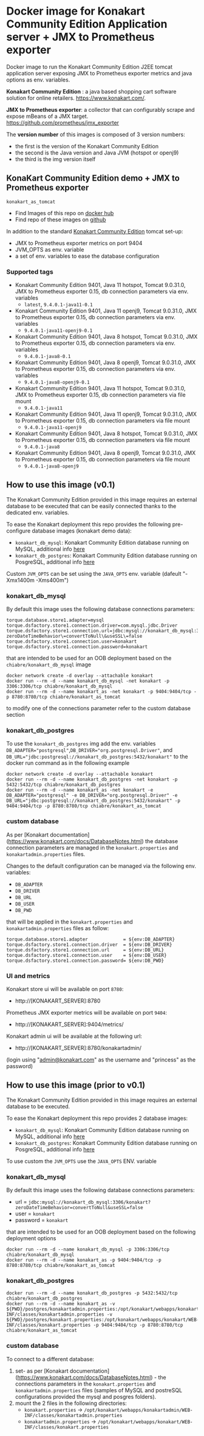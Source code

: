 # Docker image for Konakart Community Edition Application server + JMX to Prometheus exporter

Docker image to run the Konakart Community Edition J2EE tomcat application server exposing JMX to Prometheus exporter metrics and java options as env. variables.

**Konakart Community Edition** : a java based shopping cart software solution for online retailers. https://www.konakart.com/.

**JMX to Prometheus exporter**: a collector that can configurably scrape and expose mBeans of a JMX target. https://github.com/prometheus/jmx_exporter

The **version number** of this images is composed of 3 version numbers:
  * the first is the version of the Konakart Community Edition 
  * the second is the Java version and Java JVM (hotspot or openj9) 
  * the third is the img version itself

## KonaKart Community Edition demo + JMX to Prometheus exporter

`konakart_as_tomcat`

* Find Images of this repo on [docker hub](https://hub.docker.com/repository/docker/chiabre/konakart_as_tomcat)
* Find repo of these images on [github](https://github.com/chiabre/konakart_dockerized/konakart_as_tomcat)

In addition to the standard [Konakart Community Edition](https://www.konakart.com/downloads/community_edition/) tomcat set-up:

* JMX to Prometheus exporter metrics on port 9404
* JVM_OPTS as env. variable
* a set of env. variables to ease the database configuration

### Supported tags

* Konakart Community Edition 9401, Java 11 hotspot, Tomcat 9.0.31.0, JMX to Prometheus exporter 0.15, db connection parameters via env. variables
   * `latest`, `9.4.0.1-java11-0.1`
* Konakart Community Edition 9401, Java 11 openj9, Tomcat 9.0.31.0, JMX to Prometheus exporter 0.15, db connection parameters via env. variables
   * `9.4.0.1-java11-openj9-0.1`
* Konakart Community Edition 9401, Java 8 hotspot, Tomcat 9.0.31.0, JMX to Prometheus exporter 0.15, db connection parameters via env. variables
   * `9.4.0.1-java8-0.1`
* Konakart Community Edition 9401, Java 8 openj9, Tomcat 9.0.31.0, JMX to Prometheus exporter 0.15, db connection parameters via env. variables
   * `9.4.0.1-java8-openj9-0.1`
* Konakart Community Edition 9401, Java 11 hotspot, Tomcat 9.0.31.0, JMX to Prometheus exporter 0.15, db connection parameters via file mount
   * `9.4.0.1-java11`
* Konakart Community Edition 9401, Java 11 openj9, Tomcat 9.0.31.0, JMX to Prometheus exporter 0.15, db connection parameters via file mount
   * `9.4.0.1-java11-openj9`
* Konakart Community Edition 9401, Java 8 hotspot, Tomcat 9.0.31.0, JMX to Prometheus exporter 0.15, db connection parameters via file mount
   * `9.4.0.1-java8`
* Konakart Community Edition 9401, Java 8 openj9, Tomcat 9.0.31.0, JMX to Prometheus exporter 0.15, db connection parameters via file mount
   * `9.4.0.1-java8-openj9`

## How to use this image (v0.1)

The Konakart Community Edition provided in this image requires an external database to be executed that can be easily connected thanks to the dedicated env. variables. 

To ease the Konakart deployment this repo provides the following pre-configure database images (konakart demo data):

* `konakart_db_mysql`: Konakart Community Edition database running on MySQL, additional info [here](/konakart_db_mysql/README.md)  
* `konakart_db_postgres`: Konakart Community Edition database running on PosgreSQL, additional info [here](/konakart_db_postgres/README.md)  

Custom `JVM_OPTS` can be set using the `JAVA_OPTS` env. variable  (dafeult "-Xmx1400m -Xms400m")

### konakart_db_mysql

By default this image uses the following database connections parameters: 

```properties
torque.database.store1.adapter=mysql
torque.dsfactory.store1.connection.driver=com.mysql.jdbc.Driver
torque.dsfactory.store1.connection.url=jdbc:mysql://konakart_db_mysql:3306/konakart?zeroDateTimeBehavior\=convertToNull\&useSSL\=false
torque.dsfactory.store1.connection.user=konakart
torque.dsfactory.store1.connection.password=konakart
```
that are intended to be used for an OOB deployment based on the `chiabre/konakart_db_mysql` image

```console
docker network create -d overlay --attachable konakart
docker run --rm -d --name konakart_db_mysql -net konakart -p 3306:3306/tcp chiabre/konakart_db_mysql
docker run --rm -d --name konakart_as -net konakart -p 9404:9404/tcp -p 8780:8780/tcp chiabre/konakart_as_tomcat
```
to modify one of the connections parameter refer to the custom database section

### konakart_db_postgres

To use the `konakart_db_postgres` img add the env. variables `DB_ADAPTER="postgresql"`,`DB_DRIVER="org.postgresql.Driver"`, and `DB_URL="jdbc:postgresql://konakart_db_postgres:5432/konakart"` to the docker run command as in the following example

```console
docker network create -d overlay --attachable konakart
docker run --rm -d --name konakart_db_postgres -net konakart -p 5432:5432/tcp chiabre/konakart_db_postgres
docker run --rm -d --name konakart_as -net konakart -e DB_ADAPTER="postgresql" -e DB_DRIVER="org.postgresql.Driver" -e DB_URL="jdbc:postgresql://konakart_db_postgres:5432/konakart" -p 9404:9404/tcp -p 8780:8780/tcp chiabre/konakart_as_tomcat
```

### custom database 

As per [Konakart documentation] (https://www.konakart.com/docs/DatabaseNotes.html) the database connection parameters are managed in the `konakart.properties` and `konakartadmin.properties` files.

Changes to the default configuration can be managed via the following env. variables:

* `DB_ADAPTER`
* `DB_DRIVER`
* `DB_URL`
* `DB_USER`
* `DB_PWD`

that will be applied in the `konakart.properties` and `konakartadmin.properties` files as follow:

```properties
torque.database.store1.adapter             = ${env:DB_ADAPTER}
torque.dsfactory.store1.connection.driver  = ${env:DB_DRIVER}
torque.dsfactory.store1.connection.url     = ${env:DB_URL}
torque.dsfactory.store1.connection.user    = ${env:DB_USER}
torque.dsfactory.store1.connection.password= ${env:DB_PWD}
```

### UI and metrics

Konakart store ui will be available on port `8780`:

* http://[KONAKART_SERVER]:8780

Prometheus JMX exporter metrics will be available on port `9404`:

* http://[KONAKART_SERVER]:9404/metrics/

Konakart admin ui will be available at the following url:

* http://[KONAKART_SERVER]:8780/konakartadmin/

(login using "admin@konakart.com" as the username and "princess" as the password)


## How to use this image (prior to v0.1)

The Konakart Community Edition provided in this image requires an external database to be executed. 

To ease the Konakart deployment this repo provides 2 database images:

* `konakart_db_mysql`: Konakart Community Edition database running on MySQL, additional info [here](/konakart_db_mysql/README.md)  
* `konakart_db_postgres`: Konakart Community Edition database running on PosgreSQL, additional info [here](/konakart_db_postgres/README.md)  

To use custom the `JVM_OPTS` use the `JAVA_OPTS` ENV. variable

### konakart_db_mysql

By default this image uses the following database connections parameters: 

* url = `jdbc:mysql://konakart_db_mysql:3306/konakart?zeroDateTimeBehavior=convertToNull&useSSL=false`
* user = `konakart`
* password = `konakart`

that are intended to be used for an OOB deployment based on the following deployment options

```console
docker run --rm -d --name konakart_db_mysql -p 3306:3306/tcp chiabre/konakart_db_mysql
docker run --rm -d --name konakart_as -p 9404:9404/tcp -p 8780:8780/tcp chiabre/konakart_as_tomcat
```

### konakart_db_postgres

```console
docker run --rm -d --name konakart_db_postgres -p 5432:5432/tcp chiabre/konakart_db_postgres
docker run --rm -d --name konakart_as -v ${PWD}/postgres/konakartadmin.properties:/opt/konakart/webapps/konakartadmin/WEB-INF/classes/konakartadmin.properties -v ${PWD}/postgres/konakart.properties:/opt/konakart/webapps/konakart/WEB-INF/classes/konakart.properties -p 9404:9404/tcp -p 8780:8780/tcp chiabre/konakart_as_tomcat
```

### custom database 

To connect to a different database: 

1. set- as per [Konakart documentation] (https://www.konakart.com/docs/DatabaseNotes.html) - the connections parameters in the `konakart.properties` and `konakartadmin.properties` files (samples of MySQL and postreSQL configurations provided the mysql and posgres folders).
2. mount the 2 files in the following directories:
    * `konakart.properties` -> `/opt/konakart/webapps/konakartadmin/WEB-INF/classes/konakartadmin.properties`
    * `konakartadmin.properties` ->  `/opt/konakart/webapps/konakart/WEB-INF/classes/konakart.properties`
